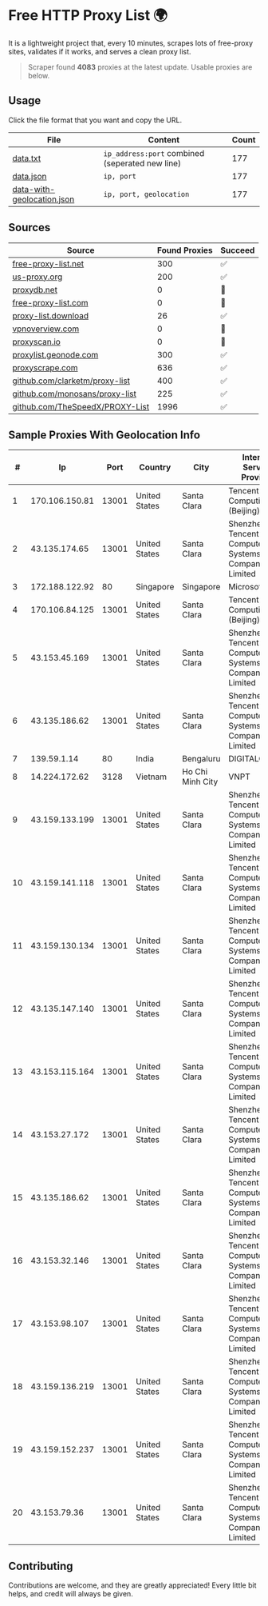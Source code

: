 
# Free HTTP Proxy List 🌍

It is a lightweight project that, every 10 minutes, scrapes lots of free-proxy sites, validates if it works, and serves a clean proxy list.


> Scraper found **4083** proxies at the latest update. Usable proxies are below.

## Usage

Click the file format that you want and copy the URL.


|File|Content|Count|
|----|-------|-----|
|[data.txt](https://raw.githubusercontent.com/themiralay/Proxy-List-World/master/data.txt)|`ip_address:port` combined (seperated new line)|177|
|[data.json](https://raw.githubusercontent.com/themiralay/Proxy-List-World/master/data.json)|`ip, port`|177|
|[data-with-geolocation.json](https://raw.githubusercontent.com/themiralay/Proxy-List-World/master/data-with-geolocation.json)|`ip, port, geolocation`|177|

## Sources

|Source|Found Proxies|Succeed|
|------|-------------|-------|
|[free-proxy-list.net](https://free-proxy-list.net)|300|✅|
|[us-proxy.org](https://www.us-proxy.org)|200|✅|
|[proxydb.net](http://proxydb.net)|0|🚫|
|[free-proxy-list.com](https://free-proxy-list.com/?page=&port=&type%5B%5D=http&type%5B%5D=https&up_time=0&search=Search)|0|🚫|
|[proxy-list.download](https://www.proxy-list.download/HTTP)|26|✅|
|[vpnoverview.com](https://vpnoverview.com/privacy/anonymous-browsing/free-proxy-servers)|0|🚫|
|[proxyscan.io](https://www.proxyscan.io)|0|🚫|
|[proxylist.geonode.com](https://proxylist.geonode.com/api/proxy-list?limit=300&page=1&sort_by=lastChecked&sort_type=desc&protocols=http,https)|300|✅|
|[proxyscrape.com](https://api.proxyscrape.com/v2/?request=displayproxies&protocol=http&timeout=10000&country=all&ssl=all&anonymity=all)|636|✅|
|[github.com/clarketm/proxy-list](https://raw.githubusercontent.com/clarketm/proxy-list/master/proxy-list-raw.txt)|400|✅|
|[github.com/monosans/proxy-list](https://raw.githubusercontent.com/monosans/proxy-list/main/proxies/http.txt)|225|✅|
|[github.com/TheSpeedX/PROXY-List](https://raw.githubusercontent.com/TheSpeedX/PROXY-List/master/http.txt)|1996|✅|


## Sample Proxies With Geolocation Info

|#|Ip|Port|Country|City|Internet Service Provider|
|-|--|----|-------|----|-------------------------|
|1|170.106.150.81|13001|United States|Santa Clara|Tencent Cloud Computing (Beijing) Co|
|2|43.135.174.65|13001|United States|Santa Clara|Shenzhen Tencent Computer Systems Company Limited|
|3|172.188.122.92|80|Singapore|Singapore|Microsoft|
|4|170.106.84.125|13001|United States|Santa Clara|Tencent Cloud Computing (Beijing) Co|
|5|43.153.45.169|13001|United States|Santa Clara|Shenzhen Tencent Computer Systems Company Limited|
|6|43.135.186.62|13001|United States|Santa Clara|Shenzhen Tencent Computer Systems Company Limited|
|7|139.59.1.14|80|India|Bengaluru|DIGITALOCEAN|
|8|14.224.172.62|3128|Vietnam|Ho Chi Minh City|VNPT|
|9|43.159.133.199|13001|United States|Santa Clara|Shenzhen Tencent Computer Systems Company Limited|
|10|43.159.141.118|13001|United States|Santa Clara|Shenzhen Tencent Computer Systems Company Limited|
|11|43.159.130.134|13001|United States|Santa Clara|Shenzhen Tencent Computer Systems Company Limited|
|12|43.135.147.140|13001|United States|Santa Clara|Shenzhen Tencent Computer Systems Company Limited|
|13|43.153.115.164|13001|United States|Santa Clara|Shenzhen Tencent Computer Systems Company Limited|
|14|43.153.27.172|13001|United States|Santa Clara|Shenzhen Tencent Computer Systems Company Limited|
|15|43.135.186.62|13001|United States|Santa Clara|Shenzhen Tencent Computer Systems Company Limited|
|16|43.153.32.146|13001|United States|Santa Clara|Shenzhen Tencent Computer Systems Company Limited|
|17|43.153.98.107|13001|United States|Santa Clara|Shenzhen Tencent Computer Systems Company Limited|
|18|43.159.136.219|13001|United States|Santa Clara|Shenzhen Tencent Computer Systems Company Limited|
|19|43.159.152.237|13001|United States|Santa Clara|Shenzhen Tencent Computer Systems Company Limited|
|20|43.153.79.36|13001|United States|Santa Clara|Shenzhen Tencent Computer Systems Company Limited|



## Contributing

Contributions are welcome, and they are greatly appreciated! Every
little bit helps, and credit will always be given.

